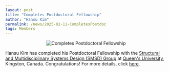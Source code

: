```yaml
---
layout: post
title: "Completes Postdoctoral Fellowship"
author: "Hansu Kim"
permalink: /news/2025-02-11-CompletesPostdoc
tags: Members
---
```

   
<div style="display: flex; justify-content: center;">
  <img src="https://github.com/user-attachments/assets/b66c7148-3124-4add-94ca-0fe31fd91c62" 
       alt="Completes Postdoctoral Fellowship" 
       style="max-width: 100%; height: auto; width: auto; max-height: 50vh; object-fit: contain;">
</div>   
   
Hansu Kim has completed his Postdoctoral Fellowship with the [Structural and Multidisciplinary Systems Design (SMSD) Group](https://ilyongkim.ca/) at [Queen's University](https://www.queensu.ca/), Kingston, Canada. Congratulations! For more details, click [here](https://ilyongkim.ca/hansu-kim-completes-postdoc/).
